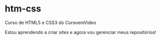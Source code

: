 # htm-css
 Curso de HTML5 e CSS3 do CursoemVideo

Estou aprendendo a criar sites e agora vou gerenciar meus repositórios!

